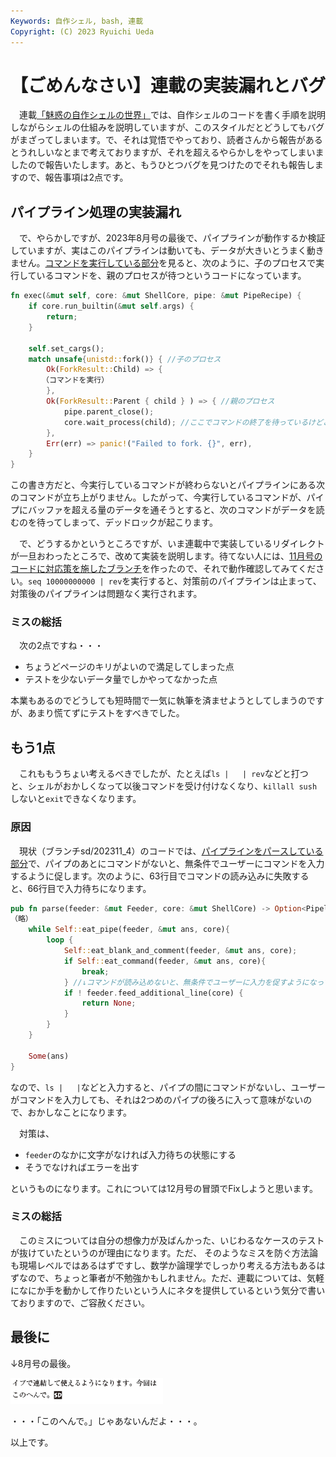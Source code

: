 ```yaml
---
Keywords: 自作シェル, bash, 連載
Copyright: (C) 2023 Ryuichi Ueda
---
```


# 【ごめんなさい】連載の実装漏れとバグ

　連載[「魅惑の自作シェルの世界」](/?page=sd_rusty_bash)では、自作シェルのコードを書く手順を説明しながらシェルの仕組みを説明していますが、このスタイルだとどうしてもバグがまざってしまいます。で、それは覚悟でやっており、読者さんから報告があるとうれしいなとまで考えておりますが、それを超えるやらかしをやってしまいましたので報告いたします。あと、もうひとつバグを見つけたのでそれも報告しますので、報告事項は2点です。

## パイプライン処理の実装漏れ

　で、やらかしですが、2023年8月号の最後で、パイプラインが動作するか検証していますが、実はこのパイプラインは動いても、データが大きいとうまく動きません。[コマンドを実行している部分](https://github.com/shellgei/rusty_bash/blob/eea4e06473f9caf1a09be7428f53393007972cbc/src/elements/command/simple.rs#L21C1-L52C6)を見ると、次のように、子のプロセスで実行しているコマンドを、親のプロセスが待つというコードになっています。


```rust
fn exec(&mut self, core: &mut ShellCore, pipe: &mut PipeRecipe) {
    if core.run_builtin(&mut self.args) {
        return;
    }

    self.set_cargs();
    match unsafe{unistd::fork()} { //子のプロセス
        Ok(ForkResult::Child) => {
	   （コマンドを実行）
        },
        Ok(ForkResult::Parent { child } ) => { //親のプロセス
            pipe.parent_close();
            core.wait_process(child); //ここでコマンドの終了を待っているけどこれでは駄目
        },
        Err(err) => panic!("Failed to fork. {}", err),
    }
}
```

この書き方だと、今実行しているコマンドが終わらないとパイプラインにある次のコマンドが立ち上がりません。したがって、今実行しているコマンドが、パイプにバッファを超える量のデータを通そうとすると、次のコマンドがデータを読むのを待ってしまって、デッドロックが起こります。

　で、どうするかというところですが、いま連載中で実装しているリダイレクトが一旦おわったところで、改めて実装を説明します。待てない人には、[11月号のコードに対応策を施したブランチ](https://github.com/shellgei/rusty_bash/tree/sd/202311_pipe_fix)を作ったので、それで動作確認してみてください。`seq 10000000000 | rev`を実行すると、対策前のパイプラインは止まって、対策後のパイプラインは問題なく実行されます。

### ミスの総括

　次の2点ですね・・・

* ちょうどページのキリがよいので満足してしまった点
* テストを少ないデータ量でしかやってなかった点

本業もあるのでどうしても短時間で一気に執筆を済ませようとしてしまうのですが、あまり慌てずにテストをすべきでした。


## もう1点

　これももうちょい考えるべきでしたが、たとえば`ls |   | rev`などと打つと、シェルがおかしくなって以後コマンドを受け付けなくなり、`killall sush`しないと`exit`できなくなります。

### 原因

　現状（ブランチsd/202311_4）のコードでは、[パイプラインをパースしている部分](https://github.com/shellgei/rusty_bash/blob/e28b0763c57a173327a172323cfd111f7a43055e/src/elements/pipeline.rs#L71C1-L91C6)で、パイプのあとにコマンドがないと、無条件でユーザーにコマンドを入力するように促します。次のように、63行目でコマンドの読み込みに失敗すると、66行目で入力待ちになります。

```rust
pub fn parse(feeder: &mut Feeder, core: &mut ShellCore) -> Option<Pipeline> {
（略）
    while Self::eat_pipe(feeder, &mut ans, core){
        loop { 
            Self::eat_blank_and_comment(feeder, &mut ans, core);
            if Self::eat_command(feeder, &mut ans, core){
                break;
            } //↓コマンドが読み込めないと、無条件でユーザーに入力を促すようになっている
            if ! feeder.feed_additional_line(core) {
                return None;
            }
        }
    }

    Some(ans)
}
```

なので、`ls |   |`などと入力すると、パイプの間にコマンドがないし、ユーザーがコマンドを入力しても、それは2つめのパイプの後ろに入って意味がないので、おかしなことになります。


　対策は、
* `feeder`のなかに文字がなければ入力待ちの状態にする
* そうでなければエラーを出す

というものになります。これについては12月号の冒頭でFixしようと思います。

### ミスの総括

　このミスについては自分の想像力が及ばんかった、いじわるなケースのテストが抜けていたというのが理由になります。ただ、 そのようなミスを防ぐ方法論も現場レベルではあるはずですし、数学か論理学でしっかり考える方法もあるはずなので、ちょっと筆者が不勉強かもしれません。ただ、連載については、気軽になにか手を動かして作りたいという人にネタを提供しているという気分で書いておりますので、ご容赦ください。


## 最後に


↓8月号の最後。

![](konozama.png)

・・・「このへんで。」じゃあないんだよ・・・。


以上です。
